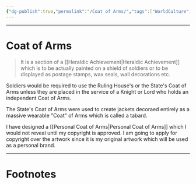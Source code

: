 ```yaml
---
{"dg-publish":true,"permalink":"/Coat of Arms/","tags":["WorldCulture","History","Military"]}
---
```



---
# Coat of Arms
> It is a section of a [[Heraldic Achievement\|Heraldic Achievement]] which is to be actually painted on a shield of soldiers or to be displayed as postage stamps, wax seals, wall decorations etc.

Soldiers would be required to use the Ruling House's or the State's Coat of Arms unless they are placed in the service of a Knight or Lord who holds an independent Coat of Arms. 

The State's Coat of Arms were used to create jackets decoraed entirely as a massive wearable "Coat" of Arms which is called a tabard.

I have designed a [[Personal Coat of Arms\|Personal Coat of Arms]] which I would not reveal until my copyright is approved. I am going to apply for copyright over the artwork since it is my original artwork which will be used as a personal brand.  


---
# Footnotes